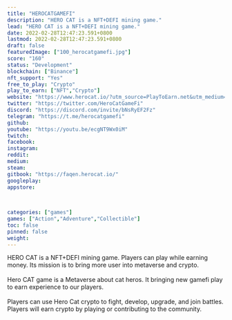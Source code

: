 ```yaml
---
title: "HEROCATGAMEFI"
description: "HERO CAT is a NFT+DEFI mining game."
lead: "HERO CAT is a NFT+DEFI mining game."
date: 2022-02-28T12:47:23.591+0800
lastmod: 2022-02-28T12:47:23.591+0800
draft: false
featuredImage: ["100_herocatgamefi.jpg"]
score: "160"
status: "Development"
blockchain: ["Binance"]
nft_support: "Yes"
free_to_play: "Crypto"
play_to_earn: ["NFT","Crypto"]
website: "https://www.herocat.io/?utm_source=PlayToEarn.net&utm_medium=organic&utm_campaign=gamepage"
twitter: "https://twitter.com/HeroCatGameFi"
discord: "https://discord.com/invite/bNsRyEF2Fz"
telegram: "https://t.me/herocatgamefi"
github: 
youtube: "https://youtu.be/ecgNT9Wx0iM"
twitch: 
facebook: 
instagram: 
reddit: 
medium: 
steam: 
gitbook: "https://faqen.herocat.io/"
googleplay: 
appstore: 

  
    
categories: ["games"]
games: ["Action","Adventure","Collectible"]
toc: false
pinned: false
weight: 
---
```

HERO CAT is a NFT+DEFI mining game. Players can play while earning money. Its mission is to bring more user into metaverse and crypto.<br> <br> Hero CAT game is a Metaverse about cat heros. It bringing new gamefi play to earn experience to our players.<br> <br> Players can use Hero Cat crypto to fight, develop, upgrade, and join battles. Players will earn crypto by playing or contributing to the community.